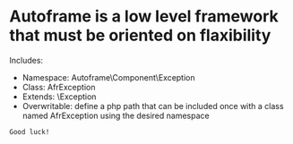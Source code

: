 # Autoframe is a low level framework that must be oriented on flaxibility

Includes:
- Namespace: Autoframe\\Component\\Exception
- Class: AfrException
- Extends: \Exception
- Overwritable: define a php path that can be included once with a class named AfrException using the desired namespace

``Good luck!``
